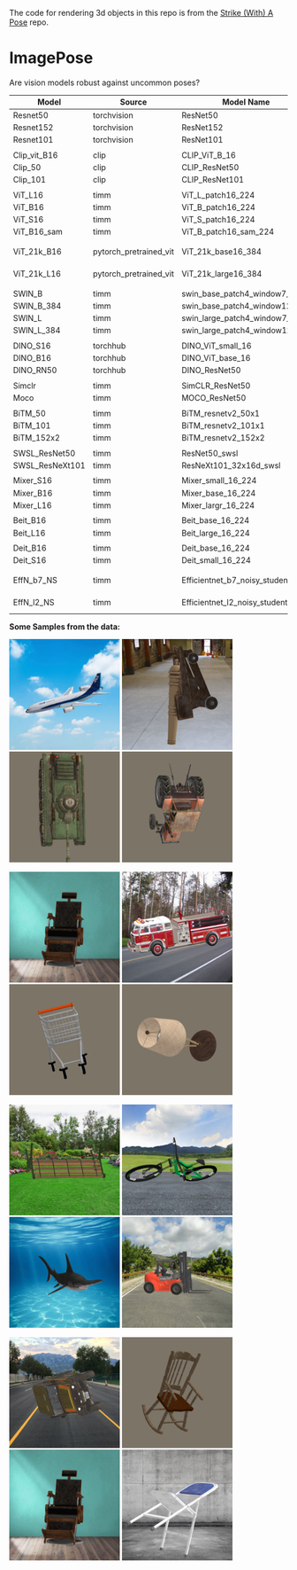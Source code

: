 The code for rendering 3d objects in this repo is from the [Strike (With) A Pose](https://github.com/airalcorn2/strike-with-a-pose) repo.
# ImagePose
Are vision models robust against uncommon poses?


| Model         | Source | Model Name| Dataset | Params | IN acc | repo |
| ------------- | ------------- | ------------- | ------------- | ------------- | ------------- | ------------- |
| Resnet50  | torchvision | ResNet50 | ImageNet(1M) | 25M | 79.3% |
| Resnet152 | torchvision | ResNet152 | ImageNet(1M) | 69M | 80.1% |
| Resnet101 | torchvision | ResNet101 | ImageNet(1M) | 43M | 80.1% |
| | | | | | |
| Clip_vit_B16 | clip | CLIP_ViT_B_16 | WebImageText(400M) | 86M | 63.2% |
| Clip_50      | clip | CLIP_ResNet50 | WebImageText(400M) | 25M  | 62.2% |
| Clip_101     | clip | CLIP_ResNet101 | WebImageText(400M) | 43M | 59.6% |
| | | | | | 
| ViT_L16 | timm | ViT_L_patch16_224 | ImageNet(1M) | 307M | 77% |
| ViT_B16 | timm | ViT_B_patch16_224 | ImageNet(1M) | 86M  | 78% |
| ViT_S16 | timm | ViT_S_patch16_224 | ImageNet(1M) | 22M  | 75%  |
| ViT_B16_sam | timm | ViT_B_patch16_sam_224 | ImageNet(1M) | 86M | 79.9% |
| | | | | | |
| ViT_21k_B16 | pytorch_pretrained_vit | ViT_21k_base16_384 | ImageNet21k(14M) | 86M | 84% | https://github.com/lukemelas/PyTorch-Pretrained-ViT
| ViT_21k_L16 | pytorch_pretrained_vit | ViT_21k_large16_384 | ImageNet21k(14M) | 307M | 85% | https://github.com/lukemelas/PyTorch-Pretrained-ViT
| | | | | | |
| SWIN_B     | timm | swin_base_patch4_window7_224 | ImageNet21k(14M) | 88M  | 85.2% | 
| SWIN_B_384 | timm | swin_base_patch4_window12_384 | ImageNet21k(14M) | 88M  | 86.4% |
| SWIN_L     | timm | swin_large_patch4_window7_224 | ImageNet21k(14M) | 197M | 86.3% |
| SWIN_L_384 | timm | swin_large_patch4_window12_384 | ImageNet21k(14M) | 197M | 87.3% |
| | | | | | |
| DINO_S16 | torchhub | DINO_ViT_small_16 | xx | xx | xx
| DINO_B16 | torchhub | DINO_ViT_base_16 | xx | xx | xx
| DINO_RN50 | torchhub | DINO_ResNet50 | xx | xx | xx
| | | | | | |
| Simclr | timm | SimCLR_ResNet50 | ImageNet(1M) | 25M | 69.3% |
| Moco | timm | MOCO_ResNet50 | ImageNet(1M) | 25M | 71.1% | 
| | | | | | |
| BiTM_50  | timm | BiTM_resnetv2_50x1 | ImageNet21k(14M) | 25M | 80.0% |
| BiTM_101 | timm | BiTM_resnetv2_101x1 | ImageNet21k(14M) | 43M | 82.5% |
| BiTM_152x2 | timm | BiTM_resnetv2_152x2 | ImageNet21k(14M) | 98M | 85.5% |
| | | | | | |
| SWSL_ResNet50  | timm | ResNet50_swsl | (64M) | 25M | 79.1% |
| SWSL_ResNeXt101 | timm | ResNeXt101_32x16d_swsl | (64M) | 193M | 81.2% |
| | | | | | |
| Mixer_S16 | timm | Mixer_small_16_224 | ImageNet(1M) | 18M | xx |
| Mixer_B16 | timm | Mixer_base_16_224 | ImageNet(1M) | 59M | 76.44% |
| Mixer_L16 | timm | Mixer_largr_16_224 | ImageNet(1M) | 207M | 71.76% |
| | | | | | |
| Beit_B16 | timm | Beit_base_16_224 | ImageNet21k(14M) | 87M | 85.2% | https://github.com/microsoft/unilm/tree/master/beit
| Beit_L16 | timm | Beit_large_16_224 | ImageNet21k(14M) | 304M | 87.4% | https://github.com/microsoft/unilm/tree/master/beit
| | | | | | |
| Deit_B16 | timm | Deit_base_16_224 | ImageNet(1M) | 86M | 83.4% | https://github.com/facebookresearch/deit
| Deit_S16 | timm | Deit_small_16_224 | ImageNet(1M) | 22M | 81.2% | https://github.com/facebookresearch/deit
| | | | | | |
| EffN_b7_NS | timm | Efficientnet_b7_noisy_student | JFT(300M) | 66M | 86.9% | efficientnet#2-using-pretrained-efficientnet-checkpoints
| EffN_l2_NS | timm | Efficientnet_l2_noisy_student |  JFT(300M) | 480M|  88.4% | efficientnet#2-using-pretrained-efficientnet-checkpoints


**Some Samples from the data:**

<p float="left">
  <img src="README images/airliner_roll_bg1_14.png" width="200" />
  <img src="README images/cannon_roll_bg1_116.png" width="200" /> 
  <img src="README images/tank_yaw_nobg_86.png" width="200" />
  <img src="README images/tractor_yaw_nobg_132.png" width="200" />
</p>
<p float="left">
  <img src="README images/barberchair_roll_bg1_2.png" width="200" />
  <img src="README images/fireengine_roll_bg1_6.png" width="200" /> 
  <img src="README images/shoppingcart_yaw_nobg_14.png" width="200" />
    <img src="README images/tablelamp_yaw_nobg_80.png" width="200" />
</p><p float="left">
  <img src="README images/parkbench_pitch_bg1_192.png" width="200" />
  <img src="README images/mountainbike_pitch_bg1_64.png" width="200" /> 
  <img src="README images/hammerhead_pitch_bg1_28.png" width="200" />
    <img src="README images/forklift_roll_bg1_0.png" width="200" />
</p><p float="left">
  <img src="README images/jeep_pitch_bg1_108.png" width="200" />
  <img src="README images/rockingchair_yaw_nobg_24.png" width="200" /> 
  <img src="README images/barberchair_roll_bg1_2.png" width="200" />
    <img src="README images/foldingchair_pitch_bg1_40.png" width="200" />
</p>

